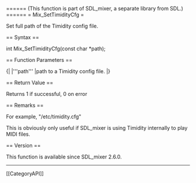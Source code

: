 ====== (This function is part of SDL_mixer, a separate library from SDL.) ======
= Mix_SetTimidityCfg =

Set full path of the Timidity config file.

== Syntax ==

<syntaxhighlight lang='c'>
int Mix_SetTimidityCfg(const char *path);
</syntaxhighlight>

== Function Parameters ==

{|
|'''path'''
|path to a Timidity config file.
|}

== Return Value ==

Returns 1 if successful, 0 on error

== Remarks ==

For example, "/etc/timidity.cfg"

This is obviously only useful if SDL_mixer is using Timidity internally to
play MIDI files.

== Version ==

This function is available since SDL_mixer 2.6.0.

----
[[CategoryAPI]]


